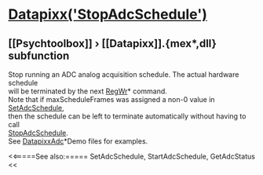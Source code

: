 # [Datapixx('StopAdcSchedule')](Datapixx-StopAdcSchedule) 
## [[Psychtoolbox]] &#8250; [[Datapixx]].{mex*,dll} subfunction


Stop running an ADC analog acquisition schedule. The actual hardware schedule  
will be terminated by the next [RegWr](RegWr)\* command.  
Note that if maxScheduleFrames was assigned a non-0 value in [SetAdcSchedule](SetAdcSchedule),  
then the schedule can be left to terminate automatically without having to call  
[StopAdcSchedule](StopAdcSchedule).  
See [DatapixxAdc](DatapixxAdc)\*Demo files for examples.  
  


<<=====See also:=====
SetAdcSchedule, StartAdcSchedule, GetAdcStatus
<<